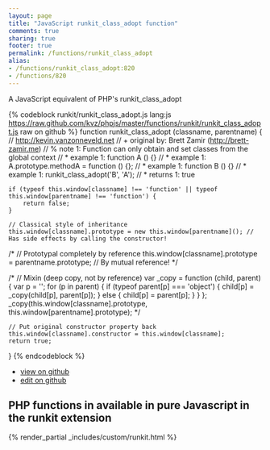 ```yaml
---
layout: page
title: "JavaScript runkit_class_adopt function"
comments: true
sharing: true
footer: true
permalink: /functions/runkit_class_adopt
alias:
- /functions/runkit_class_adopt:820
- /functions/820
---
```

<!-- Generated by Rakefile:build -->
A JavaScript equivalent of PHP's runkit_class_adopt

{% codeblock runkit/runkit_class_adopt.js lang:js https://raw.github.com/kvz/phpjs/master/functions/runkit/runkit_class_adopt.js raw on github %}
function runkit_class_adopt (classname, parentname) {
    // http://kevin.vanzonneveld.net
    // +   original by: Brett Zamir (http://brett-zamir.me)
    // %          note 1: Function can only obtain and set classes from the global context
    // *     example 1: function A () {}
    // *     example 1: A.prototype.methodA = function () {};
    // *     example 1: function B () {}
    // *     example 1: runkit_class_adopt('B', 'A');
    // *     returns 1: true

    if (typeof this.window[classname] !== 'function' || typeof this.window[parentname] !== 'function') {
        return false;
    }

    // Classical style of inheritance
    this.window[classname].prototype = new this.window[parentname](); // Has side effects by calling the constructor!

/*
    // Prototypal completely by reference
    this.window[classname].prototype = parentname.prototype; // By mutual reference!
*/

/*
    // Mixin (deep copy, not by reference)
    var _copy = function (child, parent) {
        var p = '';
        for (p in parent) {
            if (typeof parent[p] === 'object') {
                child[p] = _copy(child[p], parent[p]);
            }
            else {
                child[p] = parent[p];
            }
        }
    };
    _copy(this.window[classname].prototype, this.window[parentname].prototype);
*/

    // Put original constructor property back
    this.window[classname].constructor = this.window[classname];
    return true;
}
{% endcodeblock %}

 - [view on github](https://github.com/kvz/phpjs/blob/master/functions/runkit/runkit_class_adopt.js)
 - [edit on github](https://github.com/kvz/phpjs/edit/master/functions/runkit/runkit_class_adopt.js)

## PHP functions in available in pure Javascript in the runkit extension
{% render_partial _includes/custom/runkit.html %}

